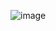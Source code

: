 ![image](https://github.com/JaimeVillalbaO/RestAPI-POSTMAN-Advanced-Day-66/assets/152451848/6aec3b58-4d67-486e-94d2-56cbaa061f87)
